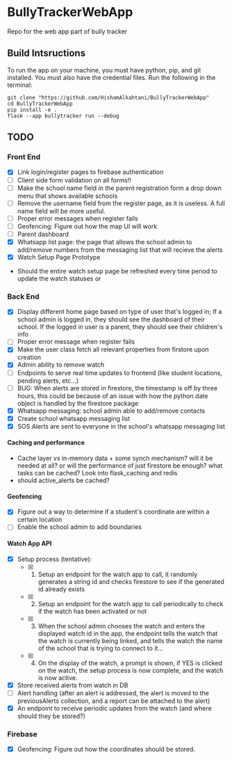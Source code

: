 # BullyTrackerWebApp

Repo for the web app part of bully tracker

## Build Intsructions

To run the app on your machine, you must have python, pip, and git installed. You must also have the credential files. Run the following in the terminal:

```shell
git clone "https://github.com/HishamAlkahtani/BullyTrackerWebApp"
cd BullyTrackerWebApp
pip install -e .
flask --app bullytracker run --debug
```

## TODO

### Front End
- [X] Link login/register pages to firebase authentication
- [ ] Client side form validation on all forms!!
- [ ] Make the school name field in the parent registration form a drop down menu that shows available schools
- [ ] Remove the username field from the register page, as it is useless. A full name field will be more useful.
- [ ] Proper error messages when register fails
- [ ] Geofencing: Figure out how the map UI will work
- [ ] Parent dashboard
- [X] Whatsapp list page: the page that allows the school admin to add/remove numbers from the messaging list that will recieve the alerts
- [X] Watch Setup Page Prototype 
- Should the entire watch setup page be refreshed every time period to update the watch statuses or 
### Back End
- [X] Display different home page based on type of user that's logged in; If a school admin is logged in, they should see the dashboard of their school. If the logged in user is a parent, they should see their children's info
- [ ] Proper error message when register fails
- [X] Make the user class fetch all relevant properties from firstore upon creation
- [X] Admin ability to remove watch
- [ ] Endpoints to serve real time updates to frontend (like student locations, pending alerts, etc...)
- [ ] BUG: When alerts are stored in firestore, the timestamp is off by three hours, this could be because of an issue with how the python date object is handled by the firestore package
- [X] Whatsapp messaging: school admin able to add/remove contacts
- [X] Create school whatsapp messaging list
- [X] SOS Alerts are sent to everyone in the school's whatsapp messaging list
#### Caching and performance
- Cache layer vs in-memory data + some synch mechanism? will it be needed at all? or will the performance of just firestore be enough? what tasks can be cached? Look into flask_caching and redis
- should active_alerts be cached?
#### Geofencing
- [X] Figure out a way to determine if a student's coordinate are within a certain location
- [ ] Enable the school admin to add boundaries
#### Watch App API
- [X] Setup process (tentative):
    - [X] 1) Setup an endpoint for the watch app to call, it randomly generates a string id and checks firestore to see if the generated id already exists
    - [X] 2) Setup an endpoint for the watch app to call periodically to check if the watch has been activated or not
    - [X] 3) When the school admin chooses the watch and enters the displayed watch id in the app, the endpoint tells the watch that the watch is currently being linked, and tells the watch the name of the school that is trying to connect to it...
    - [X] 4) On the display of the watch, a prompt is shown, if YES is clicked on the watch, the setup process is now complete, and the watch is now active.
- [X] Store received alerts from watch in DB
- [ ] Alert handling (after an alert is addressed, the alert is moved to the previousAlerts collection, and a report can be attached to the alert)
- [X] An endpoint to receive periodic updates from the watch (and where should they be stored?)
### Firebase
- [X] Geofencing: Figure out how the coordinates should be stored.
